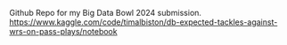 Github Repo for my Big Data Bowl 2024 submission.
https://www.kaggle.com/code/timalbiston/db-expected-tackles-against-wrs-on-pass-plays/notebook
